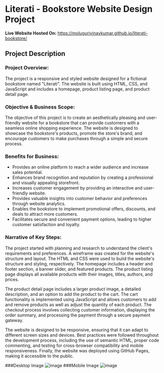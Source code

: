 # Literati - Bookstore Website Design Project

**Live Website Hosted On:** https://molugurivinaykumar.github.io/literati-bookstore/

## Project Description

### Project Overview:
The project is a responsive and styled website designed for a fictional bookstore named "Literati". The website is built using HTML, CSS, and JavaScript and includes a homepage, product listing page, and product detail page.

### Objective & Business Scope:
The objective of this project is to create an aesthetically pleasing and user-friendly website for a bookstore that can provide customers with a seamless online shopping experience. The website is designed to showcase the bookstore's products, promote the store's brand, and encourage customers to make purchases through a simple and secure process.

### Benefits for Business:
- Provides an online platform to reach a wider audience and increase sales potential.
- Enhances brand recognition and reputation by creating a professional and visually appealing storefront.
- Increases customer engagement by providing an interactive and user-friendly website.
- Provides valuable insights into customer behavior and preferences through website analytics.
- Enables the bookstore to implement promotional offers, discounts, and deals to attract more customers.
- Facilitates secure and convenient payment options, leading to higher customer satisfaction and loyalty.

### Narrative of Key Steps:
The project started with planning and research to understand the client's requirements and preferences. A wireframe was created for the website's structure and layout. The HTML and CSS were used to build the website's structure and styling, respectively. The homepage includes a header and footer section, a banner slider, and featured products. The product listing page displays all available products with their images, titles, authors, and prices.

The product detail page includes a larger product image, a detailed description, and an option to add the product to the cart. The cart functionality is implemented using JavaScript and allows customers to add and remove products as well as adjust the quantity of each product. The checkout process involves collecting customer information, displaying the order summary, and processing the payment through a secure payment gateway.

The website is designed to be responsive, ensuring that it can adapt to different screen sizes and devices. Best practices were followed throughout the development process, including the use of semantic HTML, proper code commenting, and testing for cross-browser compatibility and mobile responsiveness. Finally, the website was deployed using GitHub Pages, making it accessible to the public.

###Desktop Image
![image](https://user-images.githubusercontent.com/66858598/234369051-a90993f6-c8e8-4103-9fdd-a6f2f7a3ccd3.png)
###Mobile Image
![image](https://user-images.githubusercontent.com/66858598/234369099-1fc53827-9914-4e01-a12f-f0c1140f743a.png)

